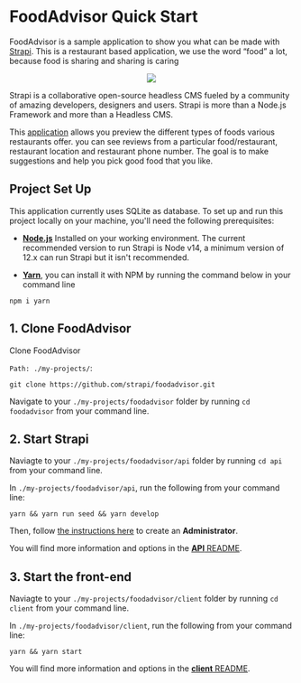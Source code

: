# FoodAdvisor Quick Start

FoodAdvisor is a sample application to show you what can be made with [Strapi](https://strapi.io/). This is a restaurant based application, we use the word “food” a lot, because food is sharing and sharing is caring

<div align="center">
<img src="https://i.ibb.co/d4Ss8sn/foodadvisor.png">
 </div>

Strapi is a collaborative open-source headless CMS fueled by a community of amazing developers, designers and users. Strapi is more than a Node.js Framework and more than a Headless CMS.

This [application](https://foodadvisor.strapi.io/) allows you preview the different types of foods various restaurants offer. you can see reviews from a particular food/restaurant, restaurant location and restaurant phone number. The goal is to make suggestions and help you pick good food that you like.

## Project Set Up

This application currently uses SQLite as database. To set up and run this project locally on your machine, you'll need the following prerequisites:

- **[Node.js](https://nodejs.org/en/)** Installed on your working environment. The current recommended version to run Strapi is Node v14, a minimum version of 12.x can run Strapi but it isn't recommended.

- **[Yarn](https://classic.yarnpkg.com/en/docs/install/#windows-stable)**, you can install it with NPM by running the command below in your command line

```
npm i yarn
```

## 1. Clone FoodAdvisor

Clone FoodAdvisor

`Path: ./my-projects/`:

```
git clone https://github.com/strapi/foodadvisor.git
```

Navigate to your `./my-projects/foodadvisor` folder by running `cd foodadvisor` from your command line.

## 2. Start Strapi

Naviagte to your `./my-projects/foodadvisor/api` folder by running `cd api` from your command line.

In `./my-projects/foodadvisor/api`, run the following from your command line:

```
yarn && yarn run seed && yarn develop
```

Then, follow [the instructions here](https://strapi.io/documentation/v3.x/getting-started/quick-start.html#_2-create-an-administrator-user) to create an **Administrator**.

You will find more information and options in the [**API** README](./api).

## 3. Start the front-end 

Naviagte to your `./my-projects/foodadvisor/client` folder by running `cd client` from your command line.

In `./my-projects/foodadvisor/client`, run the following from your command line:

```
yarn && yarn start
```

You will find more information and options in the [**client** README](./client).
